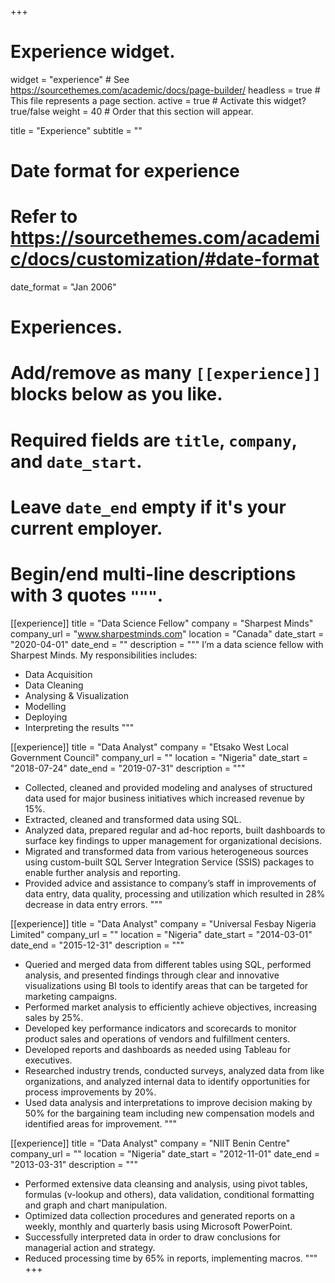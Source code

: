 +++
# Experience widget.
widget = "experience"  # See https://sourcethemes.com/academic/docs/page-builder/
headless = true  # This file represents a page section.
active = true  # Activate this widget? true/false
weight = 40  # Order that this section will appear.

title = "Experience"
subtitle = ""

# Date format for experience
#   Refer to https://sourcethemes.com/academic/docs/customization/#date-format
date_format = "Jan 2006"

# Experiences.
#   Add/remove as many `[[experience]]` blocks below as you like.
#   Required fields are `title`, `company`, and `date_start`.
#   Leave `date_end` empty if it's your current employer.
#   Begin/end multi-line descriptions with 3 quotes `"""`.
[[experience]]
  title = "Data Science Fellow"
  company = "Sharpest Minds"
  company_url = "www.sharpestminds.com"
  location = "Canada"
  date_start = "2020-04-01"
  date_end = ""
  description = """
  I’m a data science fellow with Sharpest Minds. My responsibilities includes:
  
  * Data Acquisition
  * Data Cleaning
  * Analysing & Visualization
  * Modelling
  * Deploying
  * Interpreting the results
  """

[[experience]]
  title = "Data Analyst"
  company = "Etsako West Local Government Council"
  company_url = ""
  location = "Nigeria"
  date_start = "2018-07-24"
  date_end = "2019-07-31"
  description = """
  * Collected, cleaned and provided modeling and analyses of structured data        used for major business initiatives which increased revenue by 15%.
  * Extracted, cleaned and transformed data using SQL.
  * Analyzed data, prepared regular and ad-hoc reports, built dashboards to         surface key findings to upper management for organizational decisions.
  * Migrated and transformed data from various heterogeneous sources using          custom-built SQL Server Integration Service (SSIS) packages to enable           further analysis and reporting.
  * Provided advice and assistance to company’s staff in improvements of data       entry, data quality, processing and utilization which resulted in 28%           decrease in data entry errors.
  """

[[experience]]
  title = "Data Analyst"
  company = "Universal Fesbay Nigeria Limited"
  company_url = ""
  location = "Nigeria"
  date_start = "2014-03-01"
  date_end = "2015-12-31"
  description = """
  * Queried and merged data from different tables using SQL, performed analysis,     and presented findings through clear and innovative visualizations using BI     tools to identify areas that can be targeted for marketing campaigns.
  * Performed market analysis to efficiently achieve objectives, increasing         sales by 25%.
  * Developed key performance indicators and scorecards to monitor product sales     and operations of vendors and fulfillment centers.
  * Developed reports and dashboards as needed using Tableau for executives.
  * Researched industry trends, conducted surveys, analyzed data from like          organizations, and analyzed internal data to identify opportunities for         process improvements by 20%.
  * Used data analysis and interpretations to improve decision making by 50% for     the bargaining team including new compensation models and identified areas      for improvement.
  """

[[experience]]
  title = "Data Analyst"
  company = "NIIT Benin Centre"
  company_url = ""
  location = "Nigeria"
  date_start = "2012-11-01"
  date_end = "2013-03-31"
  description = """ 
  * Performed extensive data cleansing and analysis, using pivot tables,            formulas (v-lookup and others), data validation, conditional formatting and     graph and chart manipulation.
  * Optimized data collection procedures and generated reports on a weekly,         monthly and quarterly basis using Microsoft PowerPoint.
  * Successfully interpreted data in order to draw conclusions for managerial       action and strategy.
  * Reduced processing time by 65% in reports, implementing macros.
  """
+++
